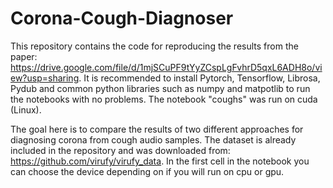 # Corona-Cough-Diagnoser

This repository contains the code for reproducing the results from the paper: https://drive.google.com/file/d/1mjSCuPF9tYyZCspLgFvhrD5qxL6ADH8o/view?usp=sharing. It is recommended to install Pytorch, Tensorflow, Librosa, Pydub and common python libraries such as numpy and matpotlib to run the notebooks with no problems. The notebook "coughs" was run on cuda (Linux).

The goal here is to compare the results of two different approaches for diagnosing corona from cough audio samples. The dataset is already included in the repository and was downloaded from: https://github.com/virufy/virufy_data. In the first cell in the notebook you can choose the device depending on if you will run on cpu or gpu. 
